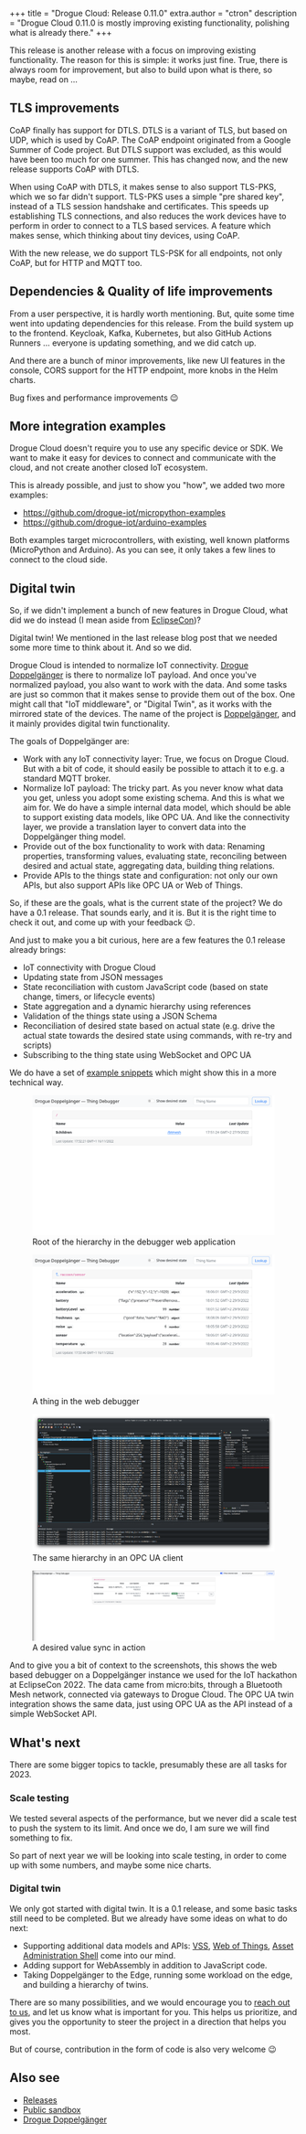 +++
title = "Drogue Cloud: Release 0.11.0"
extra.author = "ctron"
description = "Drogue Cloud 0.11.0 is mostly improving existing functionality, polishing what is already there."
+++

This release is another release with a focus on improving existing functionality. The reason for this is simple: it works just fine. True, there is always room for improvement, but also to build upon what is
there, so maybe, read on …

<!-- more -->

## TLS improvements

CoAP finally has support for DTLS. DTLS is a variant of TLS, but based on UDP, which is used by CoAP. The CoAP
endpoint originated from a Google Summer of Code project. But DTLS support was excluded, as this would have been too much for one summer. This has changed now, and the new release supports CoAP with DTLS.

When using CoAP with DTLS, it makes sense to also support TLS-PKS, which we so far didn't support. TLS-PKS uses
a simple "pre shared key", instead of a TLS session handshake and certificates. This speeds up establishing TLS
connections, and also reduces the work devices have to perform in order to connect to a TLS based services.
A feature which makes sense, which thinking about tiny devices, using CoAP.

With the new release, we do support TLS-PSK for all endpoints, not only CoAP, but for HTTP and MQTT too.

## Dependencies & Quality of life improvements

From a user perspective, it is hardly worth mentioning. But, quite some time went into updating
dependencies for this release. From the build system up to the frontend. Keycloak, Kafka, Kubernetes, but also
GitHub Actions Runners … everyone is updating something, and we did catch up.

And there are a bunch of minor improvements, like new UI features in the console, CORS support for the HTTP endpoint, more knobs in the Helm charts.

Bug fixes and performance improvements 😉

## More integration examples

Drogue Cloud doesn't require you to use any specific device or SDK. We want to make it easy for devices to
connect and communicate with the cloud, and not create another closed IoT ecosystem.

This is already possible, and just to show you "how", we added two more examples:

* https://github.com/drogue-iot/micropython-examples
* https://github.com/drogue-iot/arduino-examples

Both examples target microcontrollers, with existing, well known platforms (MicroPython and Arduino). As you
can see, it only takes a few lines to connect to the cloud side.

## Digital twin

So, if we didn't implement a bunch of new features in Drogue Cloud, what did we do instead (I mean aside from
[EclipseCon](https://twitter.com/lulf/status/1584248208015777792))?

Digital twin! We mentioned in the last release blog post that we needed some more time to think about it. And so we did.

Drogue Cloud is intended to normalize IoT connectivity.
[Drogue Doppelgänger](https://github.com/drogue-iot/drogue-doppelgaenger) is there to normalize IoT payload.
And once you've normalized payload, you also want to work with the data. And some tasks are just so common that
it makes sense to provide them out of the box. One might call that "IoT middleware", or "Digital Twin", as it
works with the mirrored state of the devices. The name of the project is
[Doppelgänger](https://en.wikipedia.org/wiki/Doppelg%C3%A4nger), and it mainly provides digital twin functionality.

The goals of Doppelgänger are:

* Work with any IoT connectivity layer: True, we focus on Drogue Cloud. But with a bit of code, it should easily be possible to attach it to e.g. a standard MQTT broker.
* Normalize IoT payload: The tricky part. As you never know what data you get, unless you adopt some existing schema. And this is what we aim for. We do have a simple internal data model, which should be able to support existing data models, like OPC UA. And like the connectivity layer, we provide a translation layer to convert data into the Doppelgänger thing model.
* Provide out of the box functionality to work with data: Renaming properties, transforming values, evaluating state, reconciling between desired and actual state, aggregating data, building thing relations.
* Provide APIs to the things state and configuration: not only our own APIs, but also support APIs like OPC UA or Web of Things.

So, if these are the goals, what is the current state of the project? We do have a 0.1 release. That sounds early, and it is. But it is the right time to check it out, and come up with your feedback 😉.

And just to make you a bit curious, here are a few features the 0.1 release already brings:

* IoT connectivity with Drogue Cloud
* Updating state from JSON messages
* State reconciliation with custom JavaScript code (based on state change, timers, or lifecycle events)
* State aggregation and a dynamic hierarchy using references
* Validation of the things state using a JSON Schema
* Reconciliation of desired state based on actual state (e.g. drive the actual state towards the desired state using commands, with re-try and scripts)
* Subscribing to the thing state using WebSocket and OPC UA

We do have a set of [example snippets](https://github.com/drogue-iot/drogue-doppelgaenger/tree/main/examples) which might show this in a more technical way.

<figure>
<img src="twin1.png" alt="Screenshot #1">
<figcaption>Root of the hierarchy in the debugger web application</figcaption>
</figure>

<figure>
<img src="twin2.png" alt="Screenshot #2">
<figcaption>A thing in the web debugger</figcaption>
</figure>

<figure>
<img src="twin3.png" alt="Screenshot #3">
<figcaption>The same hierarchy in an OPC UA client</figcaption>
</figure>

<figure>
<img src="twin4.png" alt="Screenshot #4">
<figcaption>A desired value sync in action</figcaption>
</figure>

And to give you a bit of context to the screenshots, this shows the web based debugger on a Doppelgänger instance we used for the IoT hackathon at EclipseCon 2022. The data came from micro:bits, through a Bluetooth Mesh network, connected via gateways to Drogue Cloud. The OPC UA twin integration shows the same data, just using OPC UA as the API instead of a simple WebSocket API.

## What's next

There are some bigger topics to tackle, presumably these are all tasks for 2023.

### Scale testing

We tested several aspects of the performance, but we never did a scale test to push the system to its limit.
And once we do, I am sure we will find something to fix.

So part of next year we will be looking into scale testing, in order to come up with some numbers, and
maybe some nice charts.

### Digital twin

We only got started with digital twin. It is a 0.1 release, and some basic tasks still need to be completed.
But we already have some ideas on what to do next:

* Supporting additional data models and APIs: [VSS](https://covesa.github.io/vehicle_signal_specification/), [Web of Things](https://www.w3.org/WoT/), [Asset Administration Shell](https://www.plattform-i40.de/IP/Redaktion/EN/Downloads/Publikation/Details_of_the_Asset_Administration_Shell_Part1_V3.html) come into our mind.
* Adding support for WebAssembly in addition to JavaScript code.
* Taking Doppelgänger to the Edge, running some workload on the edge, and building a hierarchy of twins.

There are so many possibilities, and we would encourage you to
[reach out to us](https://matrix.to/#/#drogue-iot:matrix.org), and let us know what is important for you. This helps us
prioritize, and gives you the opportunity to steer the project in a direction that helps you most.

But of course, contribution in the form of code is also very welcome 😉 

## Also see

* [Releases](https://github.com/drogue-iot/drogue-cloud/releases)
* [Public sandbox](https://sandbox.drogue.cloud)
* [Drogue Doppelgänger](https://github.com/drogue-iot/drogue-doppelgaenger)
